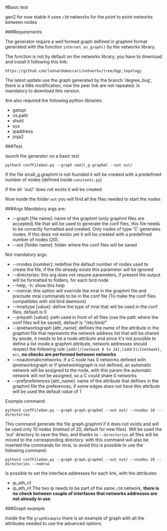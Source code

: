 #Basic test

gen2 for now stable it uses `/30` networks for the point to point networks between nodes 

###Requirements

The generator require a well formed graph defined in graphml format generated with the function `internet_as_graph()` by the networkx library.

The function is not by default on the networkx library, you have to download and install it following this link:

`https://github.com/leonardomaccari/networkx/tree/bgp_topology`

The latest update use the graph generated by the branch 'degree_bug', there is a little modification, now the peer link are not repeated.
Is mandatory to download this version.

Are also required the following python libraries:
* getopt
* os.path
* shutil
* sys
* ipaddress
* jinja2

###Test

launch the generator on a basic test

`python3 confFileGen.py --graph small_g.graphml --out out/`

If the file small_g.graphml is not founded it will be created with a predefined number of nodes (defined inside `constants.py`)

If the dir 'out/' does not exists it will be created

Now inside the folder `out` you will find all the files needed to start the nodes

###Args
Mandatory args are: 
* --graph [file name]: name of the graphml (only graphml files are accepted) file that will be used to generate the conf files, this file needs to be correctly formatted and created. Only nodes of type 'C' generates routes. If this does not exists yet it will be created with a predefined number of nodes (20).
* --out [folder name]: folder where the conf files will be saved

Not mandatory args:
* --nnodes [number]: redefine the default number of nodes used to create the file, if the file already exists this parameter will be ignored
* --directories: this arg does not require parameters, if present the output will be formatted to folders, for each bird node
* --help, -h: show this help
* --nomrai: this option will override the mrai in the graphml file and preclude mrai commands to be in the conf file (To make the conf files compatibles with old bird daemons)
* --mraitype [value]: define the type of mrai that will be used in the conf files, default is 0
* --prepath [value]: path used in front of all files (use the path where the conf files will be saved), default is "/etc/bird/"
* --ipnetworksgraph [attr_name]: defines the name of the attribute in the graphml file that represents the network address list that will be shared by anode, it needs to be a node attribute and since it's not possible to define a list inside a graphml attribute, network addresses should respect the following rule `[addr]/[netmask 8 to 24],[addr2]/[netmask], ecc`, **no checks are performed between networks**
* --noautomaticnetworks: if a C node has 0 networks defined with ipnetworksgraph or if ipnetworksgraph is not defined, an automatic network will be assigned to the node, with this param the automatic network will not be assigned, so a C could share 0 networks
* --prefpreferences [attr_name]: name of the attribute that defines in the graphml file the preferences, if some edges does not have this attribute will be used the default value of 1

Example command:

`python3 confFileGen.py --graph graph.graphml --out out/ --nnodes 10 --directories`

This command generate the file graph.graphml if it does not exists and will be used only 10 nodes (instead of 20, default for new files).
Will be used the 'out' directory to save the files, and thanks to `--directories` all files will be moved to the corresponding directory. 
with this command will also be inserted the commands for mrai, to avoid this is possible to use the following command:

`python3 confFileGen.py --graph graph.graphml --out out/ --nnodes 10 --directories --nomrai`

Is possible to set the interface addresses for each link, with the attributes:
* ip_eth_n1
* ip_eth_n1
The two ip needs to be part of the same `/30` network, **there is no check between couple of interfaces that networks addresses are not already in use**  

###Graph example

Inside the file `graphExample` there is an example of graph with all the attributes needed to use the advanced options